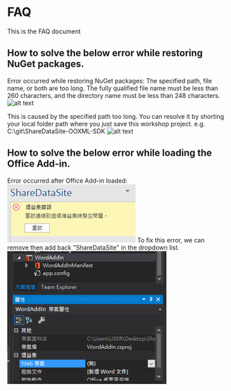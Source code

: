 # FAQ

This is the FAQ document

## How to solve the below error while restoring NuGet packages. 
Error occurred while restoring NuGet packages: The specified path, file name, or both are too long. The fully qualified file name must be less than 260 characters, and the directory name must be less than 248 characters.
![alt text](imgs/FAQ.png "FAQ")

This is caused by the specified path too long. You can resolve it by shorting your local folder path where you just save this workshop project.
e.g. C:\git\ShareDataSite-OOXML-SDK
![alt text](imgs/ShortPath.PNG "Short Path")


## How to solve the below error while loading the Office Add-in.
Error occurred after Office Add-in loaded:
![alt text](imgs/Error.png "Error")
To fix this error, we can remove then add back "ShareDataSite" in the dropdown list.
![alt text](imgs/Solution.png "Solution")
 